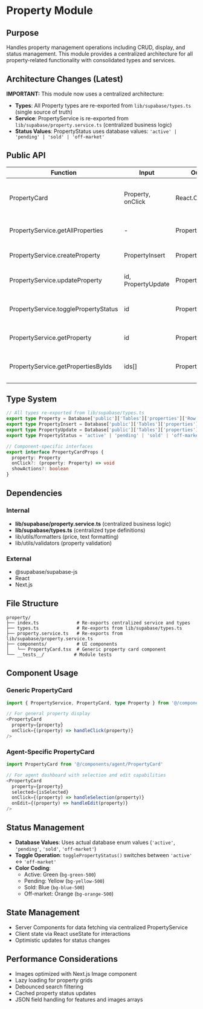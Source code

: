 # Property Module

## Purpose
Handles property management operations including CRUD, display, and status management. This module provides a centralized architecture for all property-related functionality with consolidated types and services.

## Architecture Changes (Latest)
**IMPORTANT:** This module now uses a centralized architecture:
- **Types**: All Property types are re-exported from `lib/supabase/types.ts` (single source of truth)
- **Service**: PropertyService is re-exported from `lib/supabase/property.service.ts` (centralized business logic)
- **Status Values**: PropertyStatus uses database values: `'active' | 'pending' | 'sold' | 'off-market'`

## Public API

| Function | Input | Output | Purpose |
|----------|-------|--------|---------|
| PropertyCard | Property, onClick | React.Component | Display property card (generic version) |
| PropertyService.getAllProperties | - | Property[] | List all active properties |
| PropertyService.createProperty | PropertyInsert | Property | Create new property |
| PropertyService.updateProperty | id, PropertyUpdate | Property | Update existing property |
| PropertyService.togglePropertyStatus | id | Property | Toggle between active/off-market |
| PropertyService.getProperty | id | Property | Get single property by ID |
| PropertyService.getPropertiesByIds | ids[] | Property[] | Get multiple properties for links |

## Type System

```typescript
// All types re-exported from lib/supabase/types.ts
export type Property = Database['public']['Tables']['properties']['Row']
export type PropertyInsert = Database['public']['Tables']['properties']['Insert']
export type PropertyUpdate = Database['public']['Tables']['properties']['Update']
export type PropertyStatus = 'active' | 'pending' | 'sold' | 'off-market'

// Component-specific interfaces
export interface PropertyCardProps {
  property: Property
  onClick?: (property: Property) => void
  showActions?: boolean
}
```

## Dependencies

### Internal
- **lib/supabase/property.service.ts** (centralized business logic)
- **lib/supabase/types.ts** (centralized type definitions)
- lib/utils/formatters (price, text formatting)
- lib/utils/validators (property validation)

### External
- @supabase/supabase-js
- React
- Next.js

## File Structure
```
property/
├── index.ts              # Re-exports centralized service and types
├── types.ts              # Re-exports from lib/supabase/types.ts
├── property.service.ts   # Re-exports from lib/supabase/property.service.ts
├── components/           # UI components
│   └── PropertyCard.tsx  # Generic property card component
└── __tests__/           # Module tests
```

## Component Usage

### Generic PropertyCard
```typescript
import { PropertyService, PropertyCard, type Property } from '@/components/property'

// For general property display
<PropertyCard 
  property={property} 
  onClick={(property) => handleClick(property)} 
/>
```

### Agent-Specific PropertyCard
```typescript
import PropertyCard from '@/components/agent/PropertyCard'

// For agent dashboard with selection and edit capabilities
<PropertyCard 
  property={property}
  selected={isSelected}
  onClick={(property) => handleSelection(property)}
  onEdit={(property) => handleEdit(property)}
/>
```

## Status Management
- **Database Values**: Uses actual database enum values (`'active'`, `'pending'`, `'sold'`, `'off-market'`)
- **Toggle Operation**: `togglePropertyStatus()` switches between `'active'` ↔ `'off-market'`
- **Color Coding**: 
  - Active: Green (`bg-green-500`)
  - Pending: Yellow (`bg-yellow-500`) 
  - Sold: Blue (`bg-blue-500`)
  - Off-market: Orange (`bg-orange-500`)

## State Management
- Server Components for data fetching via centralized PropertyService
- Client state via React useState for interactions
- Optimistic updates for status changes

## Performance Considerations
- Images optimized with Next.js Image component
- Lazy loading for property grids
- Debounced search filtering
- Cached property status updates
- JSON field handling for features and images arrays